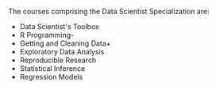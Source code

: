 The courses comprising the Data Scientist Specialization are:

* Data Scientist's Toolbox
* R Programming-
* Getting and Cleaning Data+
* Exploratory Data Analysis
* Reproducible Research
* Statistical Inference
* Regression Models
